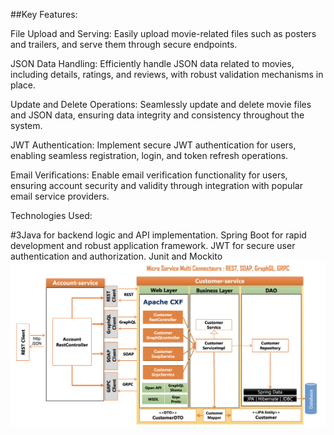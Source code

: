 
##Key Features:

File Upload and Serving: Easily upload movie-related files such as posters and trailers, and serve them through secure endpoints.

JSON Data Handling: Efficiently handle JSON data related to movies, including details, ratings, and reviews, with robust validation mechanisms in place.

Update and Delete Operations: Seamlessly update and delete movie files and JSON data, ensuring data integrity and consistency throughout the system.

JWT Authentication: Implement secure JWT authentication for users, enabling seamless registration, login, and token refresh operations.

Email Verifications: Enable email verification functionality for users, ensuring account security and validity through integration with popular email service providers.

Technologies Used:

#3Java for backend logic and API implementation.
Spring Boot for rapid development and robust application framework.
JWT for secure user authentication and authorization.
Junit and Mockito
<img src="https://github.com/MuhammedHussein3/micro-service-multi-connecteurs/blob/main/customer-data-service/1.png">
